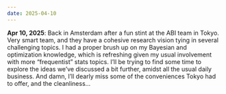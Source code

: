 ```yaml
---
date: 2025-04-10
---
```


**Apr 10, 2025**: Back in Amsterdam after a fun stint at the ABI team in Tokyo. Very smart team, and they have a cohesive research vision tying in several challenging topics. I had a proper brush up on my Bayesian and optimization knowledge, which is refreshing given my usual involvement with more “frequentist” stats topics. I’ll be trying to find some time to explore the ideas we’ve discussed a bit further, amidst all the usual daily business. And damn, I’ll dearly miss some of the conveniences Tokyo had to offer, and the cleanliness...